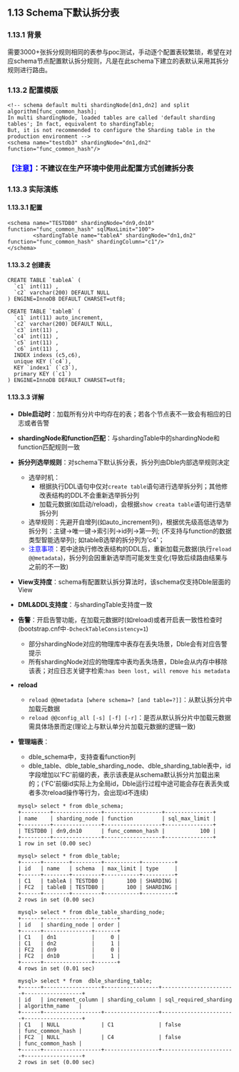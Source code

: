 ## 1.13 Schema下默认拆分表
### 1.13.1 背景
需要3000+张拆分规则相同的表参与poc测试，手动逐个配置表较繁琐，希望在对应schema节点配置默认拆分规则，凡是在此schema下建立的表默认采用其拆分规则进行路由。

### 1.13.2 配置模版
```
<!-- schema default multi shardingNode[dn1,dn2] and split algorithm[func_common_hash];
In multi shardingNode, loaded tables are called 'default sharding tables'; In fact, equivalent to shardingTable; 
But, it is not recommended to configure the Sharding table in the production environment -->
<schema name="testdb3" shardingNode="dn1,dn2" function="func_common_hash"/>
```

### <font color=blue>【注意】</font>：不建议在生产环境中使用此配置方式创建拆分表

### 1.13.3 实际演练
#### 1.13.3.1 配置
```
<schema name="TESTDB0" shardingNode="dn9,dn10" function="func_common_hash" sqlMaxLimit="100">
        <shardingTable name="tableA" shardingNode="dn1,dn2" function="func_common_hash" shardingColumn="c1"/>
</schema>
```

#### 1.13.3.2 创建表
```
CREATE TABLE `tableA` (
  `c1` int(11) ,
  `c2` varchar(200) DEFAULT NULL
) ENGINE=InnoDB DEFAULT CHARSET=utf8;

CREATE TABLE `tableB` (
  `c1` int(11) auto_increment,
  `c2` varchar(200) DEFAULT NULL,
  `c3` int(11) ,
  `c4` int(11) ,
  `c5` int(11) ,
  `c6` int(11) ,
  INDEX indexs (c5,c6),
  unique KEY (`c4`),
  KEY `index1` (`c3`),
  primary KEY (`c1`)
) ENGINE=InnoDB DEFAULT CHARSET=utf8;
```

#### 1.13.3.3 详解
- **Dble启动时**：加载所有分片中均存在的表；若各个节点表不一致会有相应的日志或者告警
- **shardingNode和function匹配**：与shardingTable中的shardingNode和function匹配规则一致
- **拆分列选举规则**：对schema下默认拆分表，拆分列由Dble内部选举规则决定
  - 选举时机：
    - 根据执行DDL语句中仅对`create table`语句进行选举拆分列；其他修改表结构的DDL不会重新选举拆分列
    - 加载元数据(如启动/reload)，会根据`show creata table`语句进行选举拆分列
  - 选举规则：先避开自增列(如auto_increment列)，根据优先级高低选举为拆分列：主键->唯一键->索引列->id列->第一列; (不支持与function的数据类型智能选举列); 如tableB选举的拆分列为'c4'；
  - <font color=blue>注意事项</font>：若中途执行修改表结构的DDL后，重新加载元数据(执行`reload @@metadata`)，拆分列会因重新选举而可能发生变化(导致后续路由结果与之前的不一致)
- **View支持度**：schema有配置默认拆分算法时，该schema仅支持Dble层面的View
- **DML&DDL支持度**：与shardingTable支持度一致
- **告警**：开启告警功能，在加载元数据时(如reload)或者开启表一致性检查时(bootstrap.cnf中`-DcheckTableConsistency=1`)
  - 部分shardingNode对应的物理库中表存在丢失场景，Dble会有对应告警提示
  - 所有shardingNode对应的物理库中表均丢失场景，Dble会从内存中移除该表；对应日志关键字检索:`has been lost, will remove his metadata`
- **reload**
  - `reload @@metadata [where schema=? [and table=?]]`：从默认拆分片中加载元数据
  - `reload @@config_all [-s] [-f] [-r]`：是否从默认拆分片中加载元数据需具体场景而定(理论上与默认单分片加载元数据的逻辑一致)
- **管理端表**：
  - dble_schema中，支持查看function列
  - dble_table、dble_table_sharding_node、dble_sharding_table表中，id字段增加以'FC'前缀的表，表示该表是从schema默认拆分片加载出来的；('FC'前缀id实际上为全局id，Dble运行过程中途可能会存在表丢失或者多次reload操作等行为，会出现id不连续)

  ```
  mysql> select * from dble_schema;
  +---------+---------------+------------------+---------------+
  | name    | sharding_node | function         | sql_max_limit |
  +---------+---------------+------------------+---------------+
  | TESTDB0 | dn9,dn10      | func_common_hash |           100 |
  +---------+---------------+------------------+---------------+
  1 row in set (0.00 sec)

  mysql> select * from dble_table;
  +------+--------+---------+-----------+----------+
  | id   | name   | schema  | max_limit | type     |
  +------+--------+---------+-----------+----------+
  | C1   | tableA | TESTDB0 |       100 | SHARDING |
  | FC2  | tableB | TESTDB0 |       100 | SHARDING |
  +------+--------+---------+-----------+----------+
  2 rows in set (0.00 sec)

  mysql> select * from dble_table_sharding_node;
  +------+---------------+-------+
  | id   | sharding_node | order |
  +------+---------------+-------+
  | C1   | dn1           |     0 |
  | C1   | dn2           |     1 |
  | FC2  | dn9           |     0 |
  | FC2  | dn10          |     1 |
  +------+---------------+-------+
  4 rows in set (0.01 sec)

  mysql> select * from  dble_sharding_table;
  +------+------------------+-----------------+-----------------------+------------------+
  | id   | increment_column | sharding_column | sql_required_sharding | algorithm_name   |
  +------+------------------+-----------------+-----------------------+------------------+
  | C1   | NULL             | C1              | false                 | func_common_hash |
  | FC2  | NULL             | C4              | false                 | func_common_hash |
  +------+------------------+-----------------+-----------------------+------------------+
  2 rows in set (0.00 sec)
  ```
